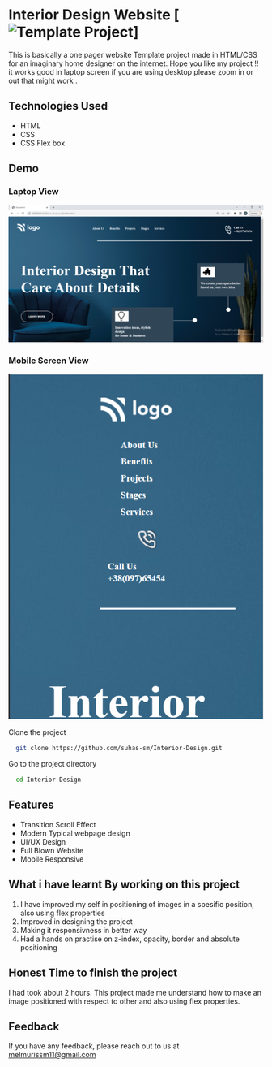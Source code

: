 # Interior Design Website [![Template Project](https://img.shields.io/badge/Technologies%20-HTML%2FCSS-brightgreen)]

This is basically a one pager website Template project made in HTML/CSS for an imaginary home designer on the internet.
Hope you like my project !! it works good in laptop screen if you are using desktop please zoom in or out that might work .

## Technologies Used
  - HTML
  - CSS
  - CSS Flex box

## Demo
### Laptop View
![page-img](./images/page_img.PNG)

### Mobile Screen View
![responsive_screen-1](./images/responsive_1.PNG)

Clone the project

```bash
  git clone https://github.com/suhas-sm/Interior-Design.git
```

Go to the project directory

```bash
  cd Interior-Design
```
## Features

- Transition Scroll Effect
- Modern Typical webpage design
- UI/UX Design
- Full Blown Website
- Mobile Responsive

## What i have learnt By working on this project
1. I have improved my self in positioning of images in a spesific position, also using flex properties
2. Improved in designing the project
3. Making it responsivness in better way
4. Had a hands on practise on z-index, opacity, border and absolute positioning

## Honest Time to finish the project

I had took about 2 hours. This project made me understand how to make an image positioned with respect to other and also using flex properties.

## Feedback

If you have any feedback, please reach out to us at melmurissm11@gmail.com
